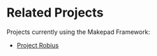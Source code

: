 # Related Projects

Projects currently using the Makepad Framework:

* [Project Robius](robius.html)
